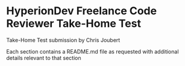 # HyperionDev Freelance Code Reviewer Take-Home Test
Take-Home Test submission by Chris Joubert

Each section contains a README.md file as requested with additional details relevant to that section

